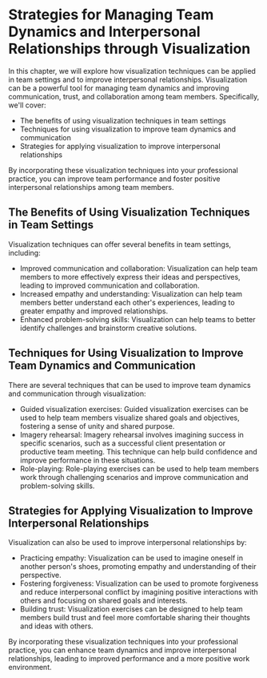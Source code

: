 Strategies for Managing Team Dynamics and Interpersonal Relationships through Visualization
================================================================================================================================================================

In this chapter, we will explore how visualization techniques can be applied in team settings and to improve interpersonal relationships. Visualization can be a powerful tool for managing team dynamics and improving communication, trust, and collaboration among team members. Specifically, we'll cover:

* The benefits of using visualization techniques in team settings
* Techniques for using visualization to improve team dynamics and communication
* Strategies for applying visualization to improve interpersonal relationships

By incorporating these visualization techniques into your professional practice, you can improve team performance and foster positive interpersonal relationships among team members.

The Benefits of Using Visualization Techniques in Team Settings
---------------------------------------------------------------

Visualization techniques can offer several benefits in team settings, including:

* Improved communication and collaboration: Visualization can help team members to more effectively express their ideas and perspectives, leading to improved communication and collaboration.
* Increased empathy and understanding: Visualization can help team members better understand each other's experiences, leading to greater empathy and improved relationships.
* Enhanced problem-solving skills: Visualization can help teams to better identify challenges and brainstorm creative solutions.

Techniques for Using Visualization to Improve Team Dynamics and Communication
-----------------------------------------------------------------------------

There are several techniques that can be used to improve team dynamics and communication through visualization:

* Guided visualization exercises: Guided visualization exercises can be used to help team members visualize shared goals and objectives, fostering a sense of unity and shared purpose.
* Imagery rehearsal: Imagery rehearsal involves imagining success in specific scenarios, such as a successful client presentation or productive team meeting. This technique can help build confidence and improve performance in these situations.
* Role-playing: Role-playing exercises can be used to help team members work through challenging scenarios and improve communication and problem-solving skills.

Strategies for Applying Visualization to Improve Interpersonal Relationships
----------------------------------------------------------------------------

Visualization can also be used to improve interpersonal relationships by:

* Practicing empathy: Visualization can be used to imagine oneself in another person's shoes, promoting empathy and understanding of their perspective.
* Fostering forgiveness: Visualization can be used to promote forgiveness and reduce interpersonal conflict by imagining positive interactions with others and focusing on shared goals and interests.
* Building trust: Visualization exercises can be designed to help team members build trust and feel more comfortable sharing their thoughts and ideas with others.

By incorporating these visualization techniques into your professional practice, you can enhance team dynamics and improve interpersonal relationships, leading to improved performance and a more positive work environment.
